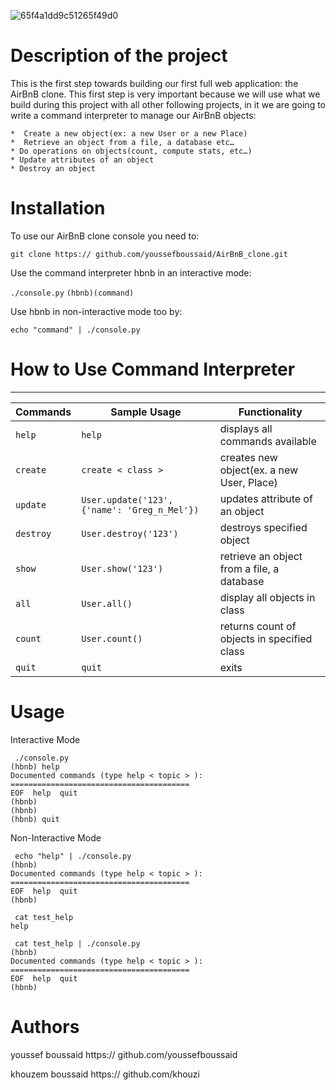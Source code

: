 ![65f4a1dd9c51265f49d0](https://user-images.githubusercontent.com/77971241/124041240-68512100-d9fe-11eb-986b-680fa72d7fd5.png)

# Description of the project

This is the first step towards building our first full web application: the AirBnB clone.
This first step is very important because we will use what we build during this project with all other following projects, in it we are going to write a command interpreter to manage our AirBnB objects:

    *  Create a new object(ex: a new User or a new Place)
    *  Retrieve an object from a file, a database etc…
    * Do operations on objects(count, compute stats, etc…)
    * Update attributes of an object
    * Destroy an object

# Installation

To use our AirBnB clone console you need to:

```git clone https:// github.com/youssefboussaid/AirBnB_clone.git```


Use  the command interpreter hbnb in an interactive mode:

`
./console.py
`
`
(hbnb)(command)
`


Use hbnb in non-interactive mode too by:

`echo "command" | ./console.py`

# How to Use Command Interpreter
---
| Commands | Sample Usage | Functionality |
| --------- | --------------------------------------------- | ------------------------------------------ |
| `help` | `help` | displays all commands available |
| `create` | `create < class >` | creates new object(ex. a new User, Place) |
| `update` | `User.update('123', {'name': 'Greg_n_Mel'})` | updates attribute of an object |
| `destroy` | `User.destroy('123')` | destroys specified object |
| `show` | `User.show('123')` | retrieve an object from a file, a database |
| `all` | `User.all()` | display all objects in class |
| `count` | `User.count()` | returns count of objects in specified class|
| `quit` | `quit` | exits |

# Usage
Interactive Mode
```
 ./console.py
(hbnb) help
Documented commands (type help < topic > ):
========================================
EOF  help  quit
(hbnb)
(hbnb)
(hbnb) quit

```
Non-Interactive Mode
```
 echo "help" | ./console.py
(hbnb)
Documented commands (type help < topic > ):
========================================
EOF  help  quit
(hbnb)

 cat test_help
help

 cat test_help | ./console.py
(hbnb)
Documented commands (type help < topic > ):
========================================
EOF  help  quit
(hbnb)

```

# Authors
youssef boussaid https:// github.com/youssefboussaid

khouzem boussaid https:// github.com/khouzi
